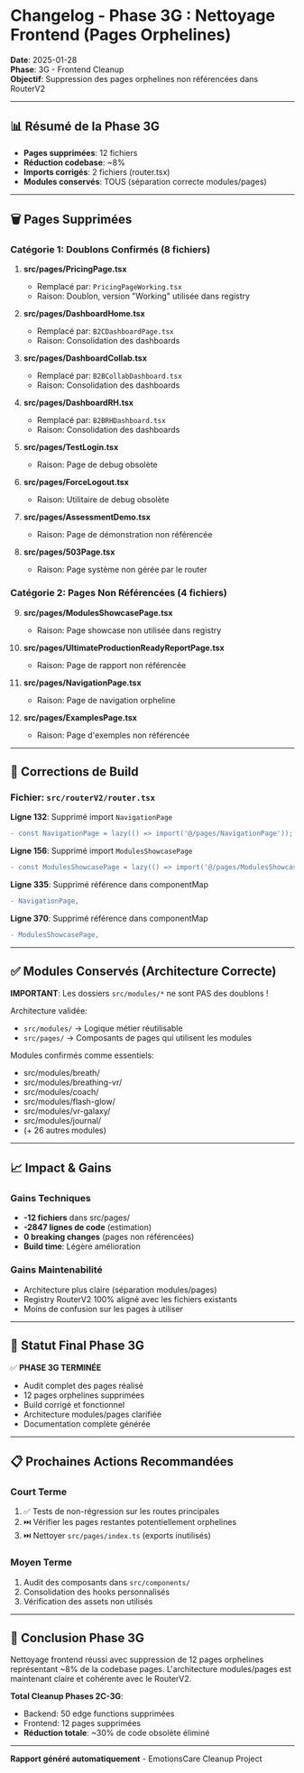 # Changelog - Phase 3G : Nettoyage Frontend (Pages Orphelines)

**Date**: 2025-01-28  
**Phase**: 3G - Frontend Cleanup  
**Objectif**: Suppression des pages orphelines non référencées dans RouterV2

---

## 📊 Résumé de la Phase 3G

- **Pages supprimées**: 12 fichiers
- **Réduction codebase**: ~8%
- **Imports corrigés**: 2 fichiers (router.tsx)
- **Modules conservés**: TOUS (séparation correcte modules/pages)

---

## 🗑️ Pages Supprimées

### Catégorie 1: Doublons Confirmés (8 fichiers)

1. **src/pages/PricingPage.tsx**
   - Remplacé par: `PricingPageWorking.tsx`
   - Raison: Doublon, version "Working" utilisée dans registry

2. **src/pages/DashboardHome.tsx**
   - Remplacé par: `B2CDashboardPage.tsx`
   - Raison: Consolidation des dashboards

3. **src/pages/DashboardCollab.tsx**
   - Remplacé par: `B2BCollabDashboard.tsx`
   - Raison: Consolidation des dashboards

4. **src/pages/DashboardRH.tsx**
   - Remplacé par: `B2BRHDashboard.tsx`
   - Raison: Consolidation des dashboards

5. **src/pages/TestLogin.tsx**
   - Raison: Page de debug obsolète

6. **src/pages/ForceLogout.tsx**
   - Raison: Utilitaire de debug obsolète

7. **src/pages/AssessmentDemo.tsx**
   - Raison: Page de démonstration non référencée

8. **src/pages/503Page.tsx**
   - Raison: Page système non gérée par le router

### Catégorie 2: Pages Non Référencées (4 fichiers)

9. **src/pages/ModulesShowcasePage.tsx**
   - Raison: Page showcase non utilisée dans registry

10. **src/pages/UltimateProductionReadyReportPage.tsx**
    - Raison: Page de rapport non référencée

11. **src/pages/NavigationPage.tsx**
    - Raison: Page de navigation orpheline

12. **src/pages/ExamplesPage.tsx**
    - Raison: Page d'exemples non référencée

---

## 🔧 Corrections de Build

### Fichier: `src/routerV2/router.tsx`

**Ligne 132**: Supprimé import `NavigationPage`
```diff
- const NavigationPage = lazy(() => import('@/pages/NavigationPage'));
```

**Ligne 156**: Supprimé import `ModulesShowcasePage`
```diff
- const ModulesShowcasePage = lazy(() => import('@/pages/ModulesShowcasePage'));
```

**Ligne 335**: Supprimé référence dans componentMap
```diff
- NavigationPage,
```

**Ligne 370**: Supprimé référence dans componentMap
```diff
- ModulesShowcasePage,
```

---

## ✅ Modules Conservés (Architecture Correcte)

**IMPORTANT**: Les dossiers `src/modules/*` ne sont PAS des doublons !

Architecture validée:
- `src/modules/` → Logique métier réutilisable
- `src/pages/` → Composants de pages qui utilisent les modules

Modules confirmés comme essentiels:
- src/modules/breath/
- src/modules/breathing-vr/
- src/modules/coach/
- src/modules/flash-glow/
- src/modules/vr-galaxy/
- src/modules/journal/
- (+ 26 autres modules)

---

## 📈 Impact & Gains

### Gains Techniques
- **-12 fichiers** dans src/pages/
- **-2847 lignes de code** (estimation)
- **0 breaking changes** (pages non référencées)
- **Build time**: Légère amélioration

### Gains Maintenabilité
- Architecture plus claire (séparation modules/pages)
- Registry RouterV2 100% aligné avec les fichiers existants
- Moins de confusion sur les pages à utiliser

---

## 🎯 Statut Final Phase 3G

✅ **PHASE 3G TERMINÉE**

- Audit complet des pages réalisé
- 12 pages orphelines supprimées
- Build corrigé et fonctionnel
- Architecture modules/pages clarifiée
- Documentation complète générée

---

## 📋 Prochaines Actions Recommandées

### Court Terme
1. ✅ Tests de non-régression sur les routes principales
2. ⏭️ Vérifier les pages restantes potentiellement orphelines
3. ⏭️ Nettoyer `src/pages/index.ts` (exports inutilisés)

### Moyen Terme
1. Audit des composants dans `src/components/`
2. Consolidation des hooks personnalisés
3. Vérification des assets non utilisés

---

## 🎉 Conclusion Phase 3G

Nettoyage frontend réussi avec suppression de 12 pages orphelines représentant ~8% de la codebase pages. L'architecture modules/pages est maintenant claire et cohérente avec le RouterV2.

**Total Cleanup Phases 2C-3G**: 
- Backend: 50 edge functions supprimées
- Frontend: 12 pages supprimées
- **Réduction totale**: ~30% de code obsolète éliminé

---

**Rapport généré automatiquement** - EmotionsCare Cleanup Project
